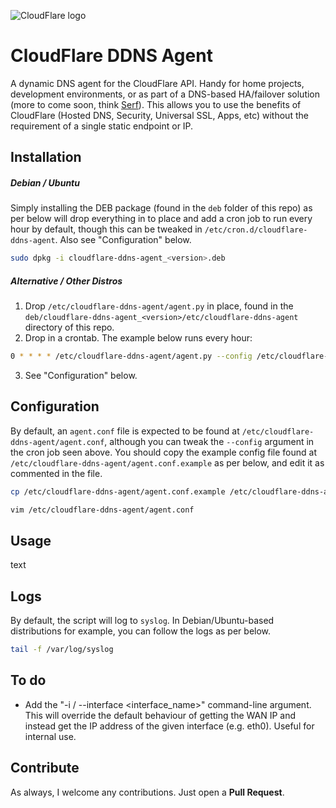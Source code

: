 ![CloudFlare logo](https://www.cloudflare.com/media/images/brand/logo-guideline-illustrations_background-white.png)
# CloudFlare DDNS Agent
A dynamic DNS agent for the CloudFlare API. Handy for home projects, development environments, or as part of a DNS-based HA/failover solution (more to come soon, think [Serf](https://www.serfdom.io/)). This allows you to use the benefits of CloudFlare (Hosted DNS, Security, Universal SSL, Apps, etc) without the requirement of a single static endpoint or IP.

## Installation

##### Debian / Ubuntu
Simply installing the DEB package (found in the `deb` folder of this repo) as per below will drop everything in to place and add a cron job to run every hour by default, though this can be tweaked in `/etc/cron.d/cloudflare-ddns-agent`. Also see "Configuration" below.
```bash
sudo dpkg -i cloudflare-ddns-agent_<version>.deb
```

##### Alternative / Other Distros
1. Drop `/etc/cloudflare-ddns-agent/agent.py` in place, found in the `deb/cloudflare-ddns-agent_<version>/etc/cloudflare-ddns-agent` directory of this repo.
2. Drop in a crontab. The example below runs every hour:
```bash
0 * * * * /etc/cloudflare-ddns-agent/agent.py --config /etc/cloudflare-ddns-agent/agent.conf
```
3. See "Configuration" below.

## Configuration
By default, an `agent.conf` file is expected to be found at `/etc/cloudflare-ddns-agent/agent.conf`, although you can tweak the `--config` argument in the cron job seen above. You should copy the example config file found at `/etc/cloudflare-ddns-agent/agent.conf.example` as per below, and edit it as commented in the file.

```bash
cp /etc/cloudflare-ddns-agent/agent.conf.example /etc/cloudflare-ddns-agent/agent.conf
```
```bash
vim /etc/cloudflare-ddns-agent/agent.conf
```

## Usage
text

## Logs
By default, the script will log to `syslog`. In Debian/Ubuntu-based distributions for example, you can follow the logs as per below.
```bash
tail -f /var/log/syslog
```

## To do
- Add the "-i / --interface <interface_name>" command-line argument. This will override the default behaviour of getting the WAN IP and instead get the IP address of the given interface (e.g. eth0). Useful for internal use.

## Contribute
As always, I welcome any contributions. Just open a **Pull Request**.
